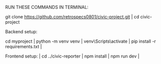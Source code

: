 RUN THESE COMMANDS IN TERMINAL:

git clone https://github.com/retrospecs0801/civic-project.git |
cd civic-project


Backend setup:

cd myproject |
python -m venv venv |
venv\Scripts\activate  |
pip install -r requirements.txt |


Frontend setup: |
cd ../civic-reporter |
npm install |
npm run dev |
